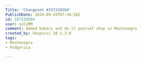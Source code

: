 ```yaml
---
Title: 'Changeset #157239504'
PublishDate: 2024-09-29T07:38:16Z
id: 157239504
user: soliMM
comment: Added bakery and do it yoursef shop in Montenegro
created_by: Vespucci 20.1.3.0
tags:
- Montenegro
- Podgorica

---
```

